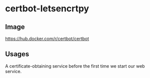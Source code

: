 # certbot-letsencrtpy

## Image

https://hub.docker.com/r/certbot/certbot

## Usages

A certificate-obtaining service before the first time we start our web service.
